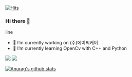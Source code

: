 [![Hits](https://hits.seeyoufarm.com/api/count/incr/badge.svg?url=https%3A%2F%2Fgithub.com%2Fzzsza)](https://hits.seeyoufarm.com) 
### Hi there 👋

line
- 🔭 I’m currently working on (주)에이씨케이
- 🌱 I’m currently learning OpenCv with C++ and Python




	

<img src="https://img.shields.io/badge/-C%23-000000?style=for-the-badge&logo=CSharp&logoColor=blue"/> <img src="https://img.shields.io/badge/-C++-000000?style=for-the-badge&logo=C%2B%2B&logoColor=blue"/>

  [![Anurag's github stats](https://github-readme-stats.vercel.app/api?username=hyunseokjoo)](https://github.com/anuraghazra/github-readme-stats)
